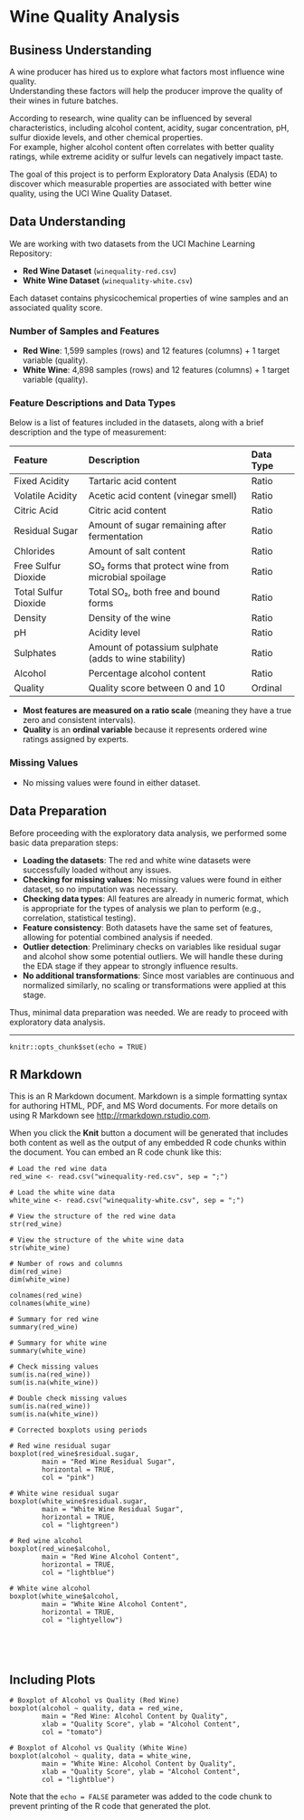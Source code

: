 
# Wine Quality Analysis

## Business Understanding

A wine producer has hired us to explore what factors most influence wine quality.  
Understanding these factors will help the producer improve the quality of their wines in future batches.  

According to research, wine quality can be influenced by several characteristics, including alcohol content, acidity, sugar concentration, pH, sulfur dioxide levels, and other chemical properties.  
For example, higher alcohol content often correlates with better quality ratings, while extreme acidity or sulfur levels can negatively impact taste.

The goal of this project is to perform Exploratory Data Analysis (EDA) to discover which measurable properties are associated with better wine quality, using the UCI Wine Quality Dataset.


## Data Understanding

We are working with two datasets from the UCI Machine Learning Repository:
- **Red Wine Dataset** (`winequality-red.csv`)
- **White Wine Dataset** (`winequality-white.csv`)

Each dataset contains physicochemical properties of wine samples and an associated quality score.

### Number of Samples and Features
- **Red Wine**: 1,599 samples (rows) and 12 features (columns) + 1 target variable (quality).
- **White Wine**: 4,898 samples (rows) and 12 features (columns) + 1 target variable (quality).

### Feature Descriptions and Data Types
Below is a list of features included in the datasets, along with a brief description and the type of measurement:

| Feature | Description | Data Type |
|:--------|:-------------|:----------|
| Fixed Acidity | Tartaric acid content | Ratio |
| Volatile Acidity | Acetic acid content (vinegar smell) | Ratio |
| Citric Acid | Citric acid content | Ratio |
| Residual Sugar | Amount of sugar remaining after fermentation | Ratio |
| Chlorides | Amount of salt content | Ratio |
| Free Sulfur Dioxide | SO₂ forms that protect wine from microbial spoilage | Ratio |
| Total Sulfur Dioxide | Total SO₂, both free and bound forms | Ratio |
| Density | Density of the wine | Ratio |
| pH | Acidity level | Ratio |
| Sulphates | Amount of potassium sulphate (adds to wine stability) | Ratio |
| Alcohol | Percentage alcohol content | Ratio |
| Quality | Quality score between 0 and 10 | Ordinal |

- **Most features are measured on a ratio scale** (meaning they have a true zero and consistent intervals).
- **Quality** is an **ordinal variable** because it represents ordered wine ratings assigned by experts.

### Missing Values
- No missing values were found in either dataset.

## Data Preparation

Before proceeding with the exploratory data analysis, we performed some basic data preparation steps:

- **Loading the datasets**: The red and white wine datasets were successfully loaded without any issues.
- **Checking for missing values**: No missing values were found in either dataset, so no imputation was necessary.
- **Checking data types**: All features are already in numeric format, which is appropriate for the types of analysis we plan to perform (e.g., correlation, statistical testing).
- **Feature consistency**: Both datasets have the same set of features, allowing for potential combined analysis if needed.
- **Outlier detection**: Preliminary checks on variables like residual sugar and alcohol show some potential outliers. We will handle these during the EDA stage if they appear to strongly influence results.
- **No additional transformations**: Since most variables are continuous and normalized similarly, no scaling or transformations were applied at this stage.

Thus, minimal data preparation was needed. We are ready to proceed with exploratory data analysis.


---



```{r setup, include=FALSE}
knitr::opts_chunk$set(echo = TRUE)
```

## R Markdown

This is an R Markdown document. Markdown is a simple formatting syntax for authoring HTML, PDF, and MS Word documents. For more details on using R Markdown see <http://rmarkdown.rstudio.com>.

When you click the **Knit** button a document will be generated that includes both content as well as the output of any embedded R code chunks within the document. You can embed an R code chunk like this:

```{r}
# Load the red wine data
red_wine <- read.csv("winequality-red.csv", sep = ";")

# Load the white wine data
white_wine <- read.csv("winequality-white.csv", sep = ";")

# View the structure of the red wine data
str(red_wine)

# View the structure of the white wine data
str(white_wine)

# Number of rows and columns
dim(red_wine)   
dim(white_wine)

colnames(red_wine)
colnames(white_wine)

# Summary for red wine
summary(red_wine)

# Summary for white wine
summary(white_wine)

# Check missing values
sum(is.na(red_wine))
sum(is.na(white_wine))

# Double check missing values
sum(is.na(red_wine))
sum(is.na(white_wine))

# Corrected boxplots using periods

# Red wine residual sugar
boxplot(red_wine$residual.sugar,
        main = "Red Wine Residual Sugar", 
        horizontal = TRUE, 
        col = "pink")

# White wine residual sugar
boxplot(white_wine$residual.sugar,
        main = "White Wine Residual Sugar", 
        horizontal = TRUE, 
        col = "lightgreen")

# Red wine alcohol
boxplot(red_wine$alcohol,
        main = "Red Wine Alcohol Content", 
        horizontal = TRUE, 
        col = "lightblue")

# White wine alcohol
boxplot(white_wine$alcohol,
        main = "White Wine Alcohol Content", 
        horizontal = TRUE, 
        col = "lightyellow")





```

## Including Plots


```{r}
# Boxplot of Alcohol vs Quality (Red Wine)
boxplot(alcohol ~ quality, data = red_wine,
        main = "Red Wine: Alcohol Content by Quality",
        xlab = "Quality Score", ylab = "Alcohol Content",
        col = "tomato")

# Boxplot of Alcohol vs Quality (White Wine)
boxplot(alcohol ~ quality, data = white_wine,
        main = "White Wine: Alcohol Content by Quality",
        xlab = "Quality Score", ylab = "Alcohol Content",
        col = "lightblue")
```

Note that the `echo = FALSE` parameter was added to the code chunk to prevent printing of the R code that generated the plot.
